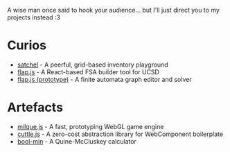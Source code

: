 A wise man once said to hook your audience... but I'll just direct you to my projects instead :3

# Curios
* [satchel](https://andykuo1.github.io/satchel) - A peerful, grid-based inventory playground
* [flap.js](https://flapjs.github.io/FLAPJS-WebApp/) - A React-based FSA builder tool for UCSD
* [flap.js (prototype)](https://andykuo1.github.io/flapjs) - A finite automata graph editor and solver

# Artefacts
* [milque.js](https://andykuo1.github.io/milque/) - A fast, prototyping WebGL game engine
* [cuttle.js](https://github.com/andykuo1/cuttle) - A zero-cost abstraction library for WebComponent boilerplate
* [bool-min](https://andykuo1.github.io/bool-min) - A Quine-McCluskey calculator
